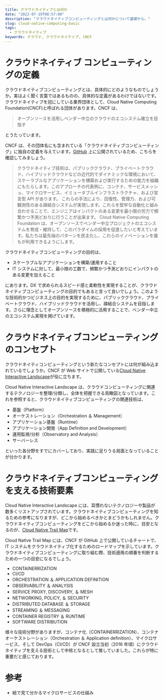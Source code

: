 ```yaml
---
title: クラウドネイティブとは何か
date: "2022-07-19T08:57:00"
description: "クラウドネイティブコンピューティングとは何かについて基礎から。"
slug: cloud-native-computing-basic
tags:
  - クラウドネイティブ
keywords: クラウド, クラウドネイテイブ, CNCF
---
```


# クラウドネイティブ コンピューティングの定義

クラウドネイティブコンピューティングとは、具体的にどのようなものでしょうか。実はよく聞く言葉ではあるものの、具体的な定義があるわけではないです。クラウドネイティブを冠にしている業界団体として、Cloud Native Computing Foundation(CNCF)と呼ばれる団体があります。CNCF は、

> オープンソースを活用しベンダー中立のクラウドのエコシステム確立を目指す

とうたっています。

CNCF は、その団体名にも含まれている「クラウドネイティブコンピューティング」に独自の定義を与えています。[GitHub](https://github.com/cncf/toc/blob/master/DEFINITION.md) 上に公開されているため、こちらを確認してみましょう。

> クラウドネイティブ技術は、パブリッククラウド、プライベートクラウド、ハイブリッドクラウドなどの近代的でダイナミックな環境において、スケーラブルなアプリケーションを構築および実行するための能力を組織にもたらします。このアプローチの代表例に、コンテナ、サービスメッシュ、マイクロサービス、イミュータブルインフラストラクチャ、および宣言型 API があります。
> これらの手法により、回復性、管理力、および可観測性のある疎結合システムが実現します。これらを堅牢な自動化と組み合わせることで、エンジニアはインパクトのある変更を最小限の労力で頻繁かつ予測どおりに行うことが出来ます。
> Cloud Native Computing Foundation は、オープンソースでベンダー中立プロジェクトのエコシステムを育成・維持して、このパラダイムの採用を促進したいと考えています。私たちは最先端のパターンを民主化し、これらのイノベーションを誰もが利用できるようにします。

クラウドネイティブコンピューティングの目的は、

- スケーラブルなアプリケーションを構築/運用すること
- IT システムに対して、最小限の工数で、頻繁かつ予測どおりにインパクトのある変更を加えること

にあります。DX で求められるスピード感と柔軟性を実現することが、クラウドネイティブコンピューティングの目的でもあると言って良いでしょう。このような技術的かつビジネス上の目的を実現するために、パブリッククラウド、プライベートクラウド、ハイブリッドクラウドを活用し、疎結合システムを目指します。さらに理念としてオープンソースを積極的に活用することで、ベンダー中立のエコシステム実現を掲げています。

# クラウドネイティブコンピューティングのコンセプト

クラウドネイティコンピューティングという新たなコンセプトには何が組み込まれているでしょうか。CNCF が Web サイトで公開している[Cloud Native Interactive Landscape](https://landscape.cncf.io/)が役に立ちます。

Cloud Native Interactive Landscape は、クラウドコンピューティングに関連するテクノロジーを整理/分類し、全体を把握できる鳥瞰図となっています。これを参照すると、クラウドネイティブコンピューティングの関連技術は、

- 基盤（Platform）
- オーケストレーション（Orchestration ＆ Management）
- アプリケーション基盤（Runtime）
- アプリケーション開発（App Definition and Development）
- 運用監視/分析（Observatory and Analysis）
- サーバーレス

といった各分野をすでにカバーしており、実践に足りうる局面となっていることが分かります。

# クラウドネイティブコンピューティングを支える技術要素

Cloud Native Interactive Landscape には、耳慣れないテクノロジーや製品が数多くリストアップされています。クラウドネイティブコンピューティングを知るための参考になりますが、どこから始めるべきかとまどうかもしれません。クラウドネイティブコンピューティングをどこから始めるか迷った時に、目安となるのが、[Cloud Native Trail Map](https://github.com/cncf/trailmap)です。

Cloud Native Trail Map には、CNCF が GitHub 上で公開しているチャートで、IT システムをクラウドネイティブ化するためのロードマップを示しています。クラウドネイティブコンピューティングに取り組む際、技術適用の順番を判断するための一つの目安になるでしょう。

- CONTAINERRIZATION
- CI/CD
- ORCHESTRATION ＆ APPLICATION DEFINITION
- OBSERVABILITY ＆ ANALYSIS
- SERVICE PROXY, DISCOVERY, ＆ MESH
- NETWORKING, POLICY, ＆ SECURITY
- DISTRIBUTED DATABASE ＆ STORAGE
- STREAMING ＆ MESSAGING
- CONTAINER REGISTRY ＆ RUNTIME
- SOFTWARE DISTRIBUTION

様々な技術分野がありますが、コンテナ化（CONTAINERRIZATION）、コンテナオーケストレーション（Orchestration ＆ Application definition）、マイクロサービス、そして DevOps（CI/CD）が CNCF 設立当初（2016 年頃）にクラウドネイティブを支える技術として中核となるとして推していました。これらが特に重要だと感じております。

# 参考

- 絵で見て分かるマイクロサービスの仕組み
